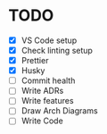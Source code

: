 # TODO

- [x] VS Code setup
- [x] Check linting setup
- [x] Prettier
- [x] Husky
- [ ] Commit health
- [ ] Write ADRs
- [ ] Write features
- [ ] Draw Arch Diagrams
- [ ] Write Code
